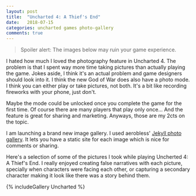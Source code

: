 ```yaml
---
layout: post
title:  "Uncharted 4: A Thief's End"
date:   2018-07-15
categories: uncharted games photo-gallery
comments: true
---
```


> Spoiler alert: The images below may ruin your game experience.

I hated how much I loved the photography feature in Uncharted 4. The problem is that I spent way more time taking pictures than actually playing the game. Jokes aside, I think it's an actual problem and game designers should look into it. I think the new God of War does also have a photo mode. I think you can either play or take pictures, not both. It's a bit like recording fireworks with your phone, just don't. 

Maybe the mode could be unlocked once you complete the game for the first time. Of course there are many players that play only once... And the feature is great for sharing and marketing. Anyways, those are my 2cts on the topic.

I am launching a brand new image gallery. I used aerobless' [Jekyll photo gallery](https://github.com/aerobless/jekyll-photo-gallery). It lets you have a static site for each image which is nice for comments or sharing. 

Here's a selection of some of the pictures I took while playing Uncherted 4: A Thief's End. I really enjoyed creating false narratives with each picture, specially when characters were facing each other, or capturing a secondary character making it look like there was a story behind them.

{% includeGallery Uncharted %}